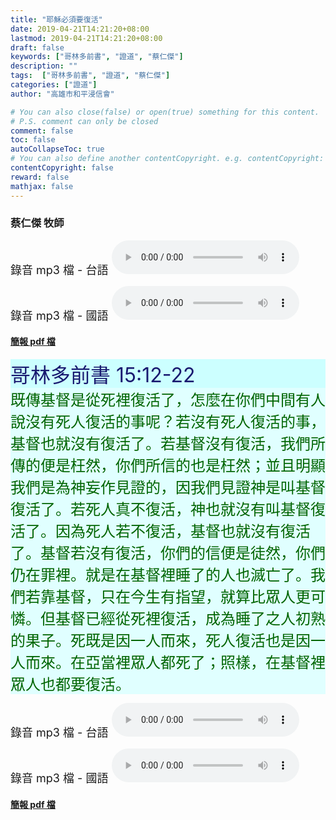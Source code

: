 ```yaml
---
title: "耶穌必須要復活"
date: 2019-04-21T14:21:20+08:00
lastmod: 2019-04-21T14:21:20+08:00
draft: false
keywords: ["哥林多前書", "證道", "蔡仁傑"]
description: ""
tags:  ["哥林多前書", "證道", "蔡仁傑"]
categories: ["證道"]
author: "高雄市和平浸信會"

# You can also close(false) or open(true) something for this content.
# P.S. comment can only be closed
comment: false
toc: false
autoCollapseToc: true
# You can also define another contentCopyright. e.g. contentCopyright: "This is another copyright."
contentCopyright: false
reward: false
mathjax: false
---
```


### 蔡仁傑 牧師

<font size="4">錄音 mp3 檔 - 台語 </font>
<audio controls src="https://hbc.nctu.me/mp3-s/s20190421t.mp3"></audio>

<font size="4">錄音 mp3 檔 - 國語 </font>
<audio controls src="https://hbc.nctu.me/mp3-s/s20190421c.mp3"></audio>

#### [簡報 pdf 檔](/pdf-s/s20190421.pdf "耶穌必須要復活")

<div style="background-color:#CCFFFF"><font size="6", color="#191970">
哥林多前書 15:12-22
</font>
</div>

<div style="background-color:#E0FFFF"><font size="5", color="#006400">
既傳基督是從死裡復活了，怎麼在你們中間有人說沒有死人復活的事呢？若沒有死人復活的事，基督也就沒有復活了。若基督沒有復活，我們所傳的便是枉然，你們所信的也是枉然；並且明顯我們是為神妄作見證的，因我們見證神是叫基督復活了。若死人真不復活，神也就沒有叫基督復活了。因為死人若不復活，基督也就沒有復活了。基督若沒有復活，你們的信便是徒然，你們仍在罪裡。就是在基督裡睡了的人也滅亡了。我們若靠基督，只在今生有指望，就算比眾人更可憐。但基督已經從死裡復活，成為睡了之人初熟的果子。死既是因一人而來，死人復活也是因一人而來。在亞當裡眾人都死了；照樣，在基督裡眾人也都要復活。
</font>
</div>

<font size="4">錄音 mp3 檔 - 台語 </font>
<audio controls src="https://hbc.nctu.me/mp3-s/s20190421t.mp3"></audio>

<font size="4">錄音 mp3 檔 - 國語 </font>
<audio controls src="https://hbc.nctu.me/mp3-s/s20190421c.mp3"></audio>

#### [簡報 pdf 檔](/pdf-s/s20190421.pdf "耶穌必須要復活")
